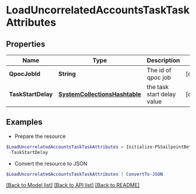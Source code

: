 # LoadUncorrelatedAccountsTaskTaskAttributes
## Properties

Name | Type | Description | Notes
------------ | ------------- | ------------- | -------------
**QpocJobId** | **String** | The id of qpoc job | [optional] 
**TaskStartDelay** | [**SystemCollectionsHashtable**](.md) | the task start delay value | [optional] 

## Examples

- Prepare the resource
```powershell
$LoadUncorrelatedAccountsTaskTaskAttributes = Initialize-PSSailpointBetaLoadUncorrelatedAccountsTaskTaskAttributes  -QpocJobId 5d303d46-fc51-48cd-9c6d-4e211e3ab63c `
 -TaskStartDelay 
```

- Convert the resource to JSON
```powershell
$LoadUncorrelatedAccountsTaskTaskAttributes | ConvertTo-JSON
```

[[Back to Model list]](../README.md#documentation-for-models) [[Back to API list]](../README.md#documentation-for-api-endpoints) [[Back to README]](../README.md)

